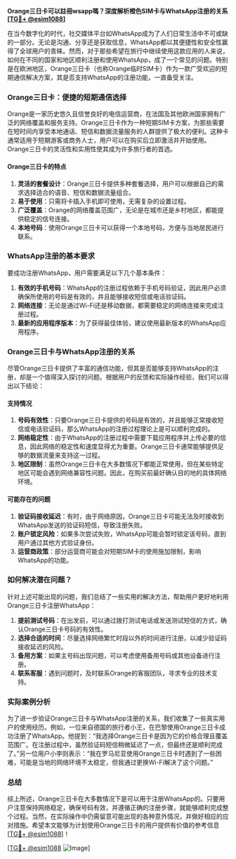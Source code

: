 **Orange三日卡可以註冊wsapp嗎？深度解析橙色SIM卡与WhatsApp注册的关系[[TG💪+ @esim1088](https://t.me/s/esim1088)]**

在当今数字化的时代，社交媒体平台如WhatsApp成为了人们日常生活中不可或缺的一部分。无论是沟通、分享还是获取信息，WhatsApp都以其便捷性和安全性赢得了全球用户的青睐。然而，对于那些希望在旅行中继续使用这款应用的人来说，如何在不同的国家和地区顺利注册和使用WhatsApp，成了一个常见的问题。特别是在欧洲地区，Orange三日卡（也称Orange临时SIM卡）作为一款广受欢迎的短期通信解决方案，其是否支持WhatsApp的注册功能，一直备受关注。

### Orange三日卡：便捷的短期通信选择

Orange是一家历史悠久且信誉良好的电信运营商，在法国及其他欧洲国家拥有广泛的网络覆盖和服务支持。Orange三日卡作为一种短期SIM卡方案，为那些需要在短时间内享受本地通话、短信和数据流量服务的人群提供了极大的便利。这种卡通常适用于短期游客或商务人士，用户可以在购买后立即激活并开始使用。Orange三日卡的灵活性和实用性使其成为许多旅行者的首选。

#### Orange三日卡的特点

1. **灵活的套餐设计**：Orange三日卡提供多种套餐选择，用户可以根据自己的需求选择适合的语音、短信和数据流量组合。
2. **易于使用**：只需将卡插入手机即可使用，无需复杂的设置过程。
3. **广泛覆盖**：Orange的网络覆盖范围广，无论是在城市还是乡村地区，都能提供稳定的信号连接。
4. **本地号码**：使用Orange三日卡可以获得一个本地号码，方便与当地居民进行联系。

### WhatsApp注册的基本要求

要成功注册WhatsApp，用户需要满足以下几个基本条件：

1. **有效的手机号码**：WhatsApp的注册过程依赖于手机号码验证，因此用户必须确保所使用的号码是有效的，并且能够接收短信或电话验证码。
2. **网络连接**：无论是通过Wi-Fi还是移动数据，都需要稳定的网络连接来完成注册过程。
3. **最新的应用程序版本**：为了获得最佳体验，建议使用最新版本的WhatsApp应用程序。

### Orange三日卡与WhatsApp注册的关系

尽管Orange三日卡提供了丰富的通信功能，但其是否能够支持WhatsApp的注册，却是一个值得深入探讨的问题。根据用户的反馈和实际操作经验，我们可以得出以下结论：

#### 支持情况

1. **号码有效性**：只要Orange三日卡提供的号码是有效的，并且能够正常接收短信或电话验证码，那么WhatsApp的注册过程理论上是可以顺利完成的。
2. **网络稳定性**：由于WhatsApp的注册过程中需要下载应用程序并上传必要的信息，因此网络的稳定性和速度显得尤为重要。Orange三日卡通常能够提供足够的数据流量来支持这一过程。
3. **地区限制**：虽然Orange三日卡在大多数情况下都能正常使用，但在某些特定地区可能会遇到网络兼容性问题。因此，在购买前最好确认目的地的具体网络环境。

#### 可能存在的问题

1. **验证码接收延迟**：有时，由于网络原因，Orange三日卡可能无法及时接收到WhatsApp发送的验证码短信，导致注册失败。
2. **账户锁定风险**：如果多次尝试失败，WhatsApp可能会暂时锁定该号码，直到用户通过其他方式验证身份。
3. **运营商政策**：部分运营商可能会对短期SIM卡的使用施加限制，影响WhatsApp的功能。

### 如何解决潜在问题？

针对上述可能出现的问题，我们总结了一些实用的解决方法，帮助用户更好地利用Orange三日卡注册WhatsApp：

1. **提前测试号码**：在出发前，可以通过拨打测试电话或发送测试短信的方式，确认Orange三日卡号码的有效性。
2. **选择合适的时间**：尽量选择网络繁忙时段以外的时间进行注册，以减少验证码接收延迟的风险。
3. **备用方案**：如果主号码出现问题，可以考虑使用备用号码或其他设备进行注册。
4. **联系客服**：遇到问题时，及时联系Orange的客服团队，寻求专业的技术支持。

### 实际案例分析

为了进一步验证Orange三日卡与WhatsApp注册的关系，我们收集了一些真实用户的使用经历。例如，一位来自德国的旅行者小王，在巴黎使用Orange三日卡成功注册了WhatsApp。他提到：“我选择Orange三日卡是因为它的价格合理且覆盖范围广。在注册过程中，虽然验证码短信稍微延迟了一点，但最终还是顺利完成了。”另一位用户小李则表示：“我在罗马尼亚使用Orange三日卡时遇到了一些困难，可能是当地的网络环境不太稳定，但我通过更换Wi-Fi解决了这个问题。”

### 总结

综上所述，Orange三日卡在大多数情况下是可以用于注册WhatsApp的。只要用户注意保持网络稳定，确保号码有效，并遵循正确的注册步骤，就能够顺利完成整个过程。当然，在实际操作中仍需留意可能出现的各种意外情况，并做好相应的应对措施。希望本文能够为计划使用Orange三日卡的用户提供有价值的参考信息[[TG💪+ @esim1088](https://t.me/s/esim1088)]！

[[TG💪+ @esim1088](https://t.me/s/esim1088) ![Image](https://i.postimg.cc/4NQfJmqS/Snipaste-2025-05-13-00-14-12.png)]